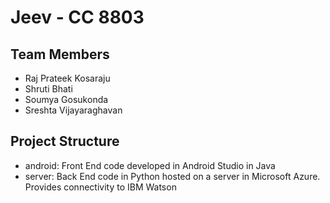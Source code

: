# Jeev - CC 8803

## Team Members 
* Raj Prateek Kosaraju
* Shruti Bhati
* Soumya Gosukonda
* Sreshta Vijayaraghavan

## Project Structure  
* android: Front End code developed in Android Studio in Java
* server: Back End code in Python hosted on a server in Microsoft Azure. Provides connectivity to IBM Watson
